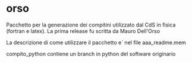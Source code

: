 # orso
Pacchetto per la generazione dei compitini utilizzato dal CdS in fisica (fortran e latex). La prima release fu scritta da Mauro Dell'Orso

La descrizione di come utilizzare il pacchetto e` nel file  aaa_readme.mem

compito_python contiene un branch in python del software originario
